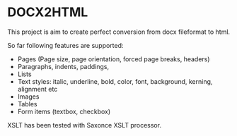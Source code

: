 # DOCX2HTML
This project is aim to create perfect conversion from docx fileformat to html.

So far following features are supported:
- Pages (Page size, page orientation, forced page breaks, headers)
- Paragraphs, indents, paddings, 
- Lists
- Text styles: italic, underline, bold, color, font, background, kerning, alignment etc
- Images
- Tables
- Form items (textbox, checkbox)

XSLT has been tested with Saxonce XSLT processor.
